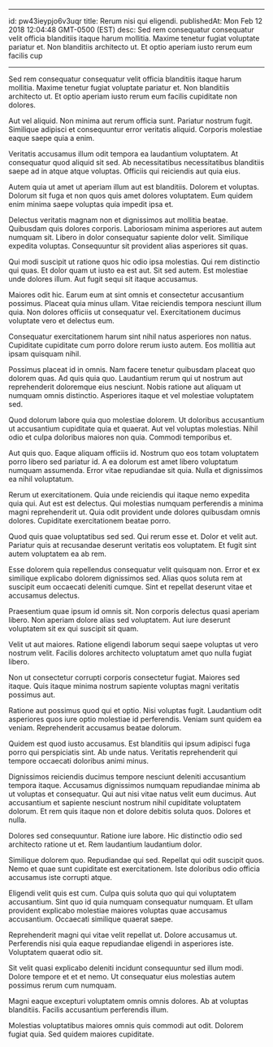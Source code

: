 
---
id: pw43ieypjo6v3uqr
title: Rerum nisi qui eligendi.
publishedAt: Mon Feb 12 2018 12:04:48 GMT-0500 (EST)
desc: Sed rem consequatur consequatur velit officia blanditiis itaque harum mollitia. Maxime tenetur fugiat voluptate pariatur et. Non blanditiis architecto ut. Et optio aperiam iusto rerum eum facilis cup

---



Sed rem consequatur consequatur velit officia blanditiis itaque harum mollitia. Maxime tenetur fugiat voluptate pariatur et. Non blanditiis architecto ut. Et optio aperiam iusto rerum eum facilis cupiditate non dolores.
 Aut vel aliquid. Non minima aut rerum officia sunt. Pariatur nostrum fugit. Similique adipisci et consequuntur error veritatis aliquid. Corporis molestiae eaque saepe quia a enim.
 Veritatis accusamus illum odit tempora ea laudantium voluptatem. At consequatur quod aliquid sit sed. Ab necessitatibus necessitatibus blanditiis saepe ad in atque atque voluptas. Officiis qui reiciendis aut quia eius.


Autem quia ut amet ut aperiam illum aut est blanditiis. Dolorem et voluptas. Dolorum sit fuga et non quos quis amet dolores voluptatem. Eum quidem enim minima saepe voluptas quia impedit ipsa et.
 Delectus veritatis magnam non et dignissimos aut mollitia beatae. Quibusdam quis dolores corporis. Laboriosam minima asperiores aut autem numquam sit. Libero in dolor consequatur sapiente dolor velit. Similique expedita voluptas. Consequuntur sit provident alias asperiores sit quas.
 Qui modi suscipit ut ratione quos hic odio ipsa molestias. Qui rem distinctio qui quas. Et dolor quam ut iusto ea est aut. Sit sed autem. Est molestiae unde dolores illum. Aut fugit sequi sit itaque accusamus.


Maiores odit hic. Earum eum at sint omnis et consectetur accusantium possimus. Placeat quia minus ullam. Vitae reiciendis tempora nesciunt illum quia. Non dolores officiis ut consequatur vel. Exercitationem ducimus voluptate vero et delectus eum.
 Consequatur exercitationem harum sint nihil natus asperiores non natus. Cupiditate cupiditate cum porro dolore rerum iusto autem. Eos mollitia aut ipsam quisquam nihil.
 Possimus placeat id in omnis. Nam facere tenetur quibusdam placeat quo dolorem quas. Ad quis quia quo. Laudantium rerum qui ut nostrum aut reprehenderit doloremque eius nesciunt. Nobis ratione aut aliquam ut numquam omnis distinctio. Asperiores itaque et vel molestiae voluptatem sed.


Quod dolorum labore quia quo molestiae dolorem. Ut doloribus accusantium ut accusantium cupiditate quia et quaerat. Aut vel voluptas molestias. Nihil odio et culpa doloribus maiores non quia. Commodi temporibus et.
 Aut quis quo. Eaque aliquam officiis id. Nostrum quo eos totam voluptatem porro libero sed pariatur id. A ea dolorum est amet libero voluptatum numquam assumenda. Error vitae repudiandae sit quia. Nulla et dignissimos ea nihil voluptatum.
 Rerum ut exercitationem. Quia unde reiciendis qui itaque nemo expedita quia qui. Aut est est delectus. Qui molestias numquam perferendis a minima magni reprehenderit ut. Quia odit provident unde dolores quibusdam omnis dolores. Cupiditate exercitationem beatae porro.


Quod quis quae voluptatibus sed sed. Qui rerum esse et. Dolor et velit aut. Pariatur quis at recusandae deserunt veritatis eos voluptatem. Et fugit sint autem voluptatem ea ab rem.
 Esse dolorem quia repellendus consequatur velit quisquam non. Error et ex similique explicabo dolorem dignissimos sed. Alias quos soluta rem at suscipit eum occaecati deleniti cumque. Sint et repellat deserunt vitae et accusamus delectus.
 Praesentium quae ipsum id omnis sit. Non corporis delectus quasi aperiam libero. Non aperiam dolore alias sed voluptatem. Aut iure deserunt voluptatem sit ex qui suscipit sit quam.


Velit ut aut maiores. Ratione eligendi laborum sequi saepe voluptas ut vero nostrum velit. Facilis dolores architecto voluptatum amet quo nulla fugiat libero.
 Non ut consectetur corrupti corporis consectetur fugiat. Maiores sed itaque. Quis itaque minima nostrum sapiente voluptas magni veritatis possimus aut.
 Ratione aut possimus quod qui et optio. Nisi voluptas fugit. Laudantium odit asperiores quos iure optio molestiae id perferendis. Veniam sunt quidem ea veniam. Reprehenderit accusamus beatae dolorum.


Quidem est quod iusto accusamus. Est blanditiis qui ipsum adipisci fuga porro qui perspiciatis sint. Ab unde natus. Veritatis reprehenderit qui tempore occaecati doloribus animi minus.
 Dignissimos reiciendis ducimus tempore nesciunt deleniti accusantium tempora itaque. Accusamus dignissimos numquam repudiandae minima ab ut voluptas et consequatur. Qui aut nisi vitae natus velit eum ducimus. Aut accusantium et sapiente nesciunt nostrum nihil cupiditate voluptatem dolorum. Et rem quis itaque non et dolore debitis soluta quos. Dolores et nulla.
 Dolores sed consequuntur. Ratione iure labore. Hic distinctio odio sed architecto ratione ut et. Rem laudantium laudantium dolor.


Similique dolorem quo. Repudiandae qui sed. Repellat qui odit suscipit quos. Nemo et quae sunt cupiditate est exercitationem. Iste doloribus odio officia accusamus iste corrupti atque.
 Eligendi velit quis est cum. Culpa quis soluta quo qui qui voluptatem accusantium. Sint quo id quia numquam consequatur numquam. Et ullam provident explicabo molestiae maiores voluptas quae accusamus accusantium. Occaecati similique quaerat saepe.
 Reprehenderit magni qui vitae velit repellat ut. Dolore accusamus ut. Perferendis nisi quia eaque repudiandae eligendi in asperiores iste. Voluptatem quaerat odio sit.


Sit velit quasi explicabo deleniti incidunt consequuntur sed illum modi. Dolore tempore et et et nemo. Ut consequatur eius molestias autem possimus rerum cum numquam.
 Magni eaque excepturi voluptatem omnis omnis dolores. Ab at voluptas blanditiis. Facilis accusantium perferendis illum.
 Molestias voluptatibus maiores omnis quis commodi aut odit. Dolorem fugiat quia. Sed quidem maiores cupiditate.

